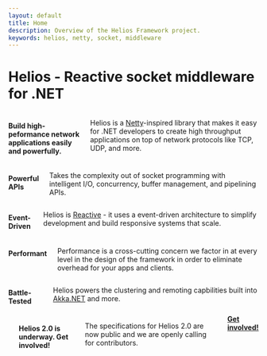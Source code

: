 ```yaml
---
layout: default
title: Home
description: Overview of the Helios Framework project.
keywords: helios, netty, socket, middleware
---
```


<h1 class="mvl">Helios - Reactive socket middleware for .NET</h1>

<div class="row">
	<div class="large-12 columns">
		<h4 class="subheader">Build high-peformance network applications easily and powerfully.</h2>		
		<p>Helios is a <a href="http://netty.io/">Netty</a>-inspired library that makes it easy for .NET developers to create high throughput applications on top of network protocols like TCP, UDP, and more.</p>
	</div>
</div>

<div class="radius">
	<div class="row">	 
		<div class="large-3 small-6 columns">
			<h4 class="panel">Powerful APIs</h4>
			<p>Takes the complexity out of socket programming with intelligent I/O, concurrency, buffer management, and pipelining APIs.</p>
		</div>
		<div class="large-3 small-6 columns">
			<h4 class="panel">Event-Driven</h4>
			<p>Helios is <a href="http://reactivemanifesto.org/">Reactive</a> - it uses a event-driven architecture to simplify development and build responsive systems that scale.</p>
		</div>
		<div class="large-3 small-6 columns">
			<h4 class="panel">Performant</h4>
			<p>Performance is a cross-cutting concern we factor in at every level in the design of the framework in order to eliminate overhead for your apps and clients.</p>
		</div>
		<div class="large-3 small-6 columns">
			<h4 class="panel">Battle-Tested</h4>
			<p>Helios powers the clustering and remoting capbilities built into <a href="http://getakka.net/">Akka.NET</a> and more.</p>
		</div> 
	</div>
</div>

<div class="row">
	<div class="large-12 columns">
		<hr/>
		<h4 class="subheader">Helios 2.0 is underway. Get involved!</h2>		
		<p>The specifications for Helios 2.0 are now public and we are openly calling for contributors.</p>
		<strong><a href="specs" class="small button">Get involved!</a></strong>
	</div>
</div>

